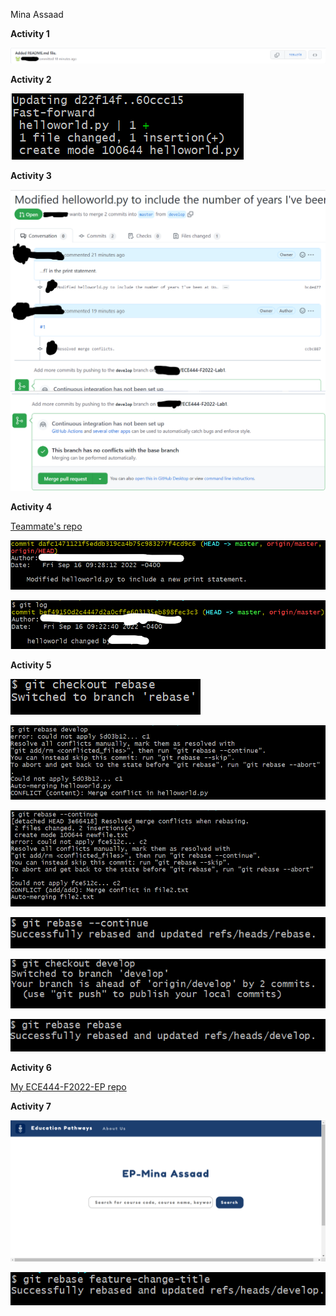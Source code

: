 Mina Assaad

**Activity 1**

![Alt text](images/Activity1.png?raw=true "Activity 1")

**Activity 2**

![Alt text](images/Activity2.png?raw=true "Activity 2")

**Activity 3**

![Alt text](images/Activity3_1.png?raw=true "Activity 3_1")
![Alt text](images/Activity3_2.png?raw=true "Activity 3_2")

**Activity 4**

[Teammate's repo](https://github.com/nancytaen/ECE444-F2022-Lab1)

![Alt text](images/Activity4_1.png?raw=true "Activity 4_1")

![Alt text](images/Activity4_2.png?raw=true "Activity 4_2")

**Activity 5**

![Alt text](images/Activity5_1.png?raw=true "Activity 5_1")

![Alt text](images/Activity5_2.png?raw=true "Activity 5_2")

![Alt text](images/Activity5_3.png?raw=true "Activity 5_3")

![Alt text](images/Activity5_4.png?raw=true "Activity 5_4")

![Alt text](images/Activity5_5.png?raw=true "Activity 5_5")

![Alt text](images/Activity5_6.png?raw=true "Activity 5_6")

**Activity 6**

[My ECE444-F2022-EP repo](https://github.com/Mina-byte/ECE444-F2022-EP)

**Activity 7**

![Alt text](images/Activity7_2.png?raw=true "Activity 7_2")

![Alt text](images/Activity7_1.png?raw=true "Activity 7_1")

